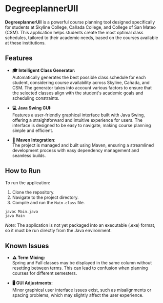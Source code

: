 # DegreeplannerUII

**DegreeplannerUII** is a powerful course planning tool designed specifically for students at Skyline College, Cañada College, and College of San Mateo (CSM). This application helps students create the most optimal class schedules, tailored to their academic needs, based on the courses available at these institutions.

## Features

- **🎓 Intelligent Class Generator:**  
  Automatically generates the best possible class schedule for each student, considering course availability across Skyline, Cañada, and CSM. The generator takes into account various factors to ensure that the selected classes align with the student's academic goals and scheduling constraints.

- **💻 Java Swing GUI:**  
  Features a user-friendly graphical interface built with Java Swing, offering a straightforward and intuitive experience for users. The interface is designed to be easy to navigate, making course planning simple and efficient.

- **🔧 Maven Integration:**  
  The project is managed and built using Maven, ensuring a streamlined development process with easy dependency management and seamless builds.

## How to Run

To run the application:

1. Clone the repository.
2. Navigate to the project directory.
3. Compile and run the `Main.class` file.

```bash
javac Main.java
java Main
```

*Note:* The application is not yet packaged into an executable (.exe) format, so it must be run directly from the Java environment.

## Known Issues

- **⚠️ Term Mixing:**  
  Spring and Fall classes may be displayed in the same column without resetting between terms. This can lead to confusion when planning courses for different semesters.

- **🖥️ GUI Adjustments:**  
  Minor graphical user interface issues exist, such as misalignments or spacing problems, which may slightly affect the user experience.

